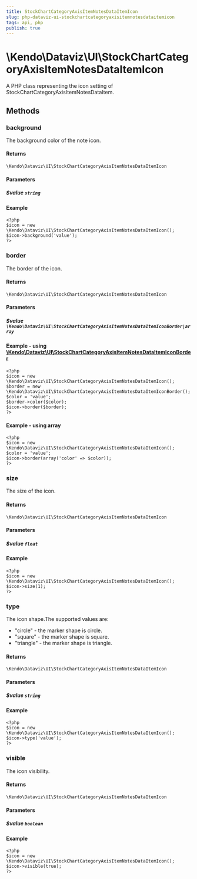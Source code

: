```yaml
---
title: StockChartCategoryAxisItemNotesDataItemIcon
slug: php-dataviz-ui-stockchartcategoryaxisitemnotesdataitemicon
tags: api, php
publish: true
---
```


# \Kendo\Dataviz\UI\StockChartCategoryAxisItemNotesDataItemIcon

A PHP class representing the icon setting of StockChartCategoryAxisItemNotesDataItem.


## Methods

### background
The background color of the note icon.

#### Returns
`\Kendo\Dataviz\UI\StockChartCategoryAxisItemNotesDataItemIcon`

#### Parameters

##### $value `string`



#### Example 
    <?php
    $icon = new \Kendo\Dataviz\UI\StockChartCategoryAxisItemNotesDataItemIcon();
    $icon->background('value');
    ?>

### border

The border of the icon.

#### Returns
`\Kendo\Dataviz\UI\StockChartCategoryAxisItemNotesDataItemIcon`

#### Parameters

##### $value `\Kendo\Dataviz\UI\StockChartCategoryAxisItemNotesDataItemIconBorder|array`


#### Example - using [\Kendo\Dataviz\UI\StockChartCategoryAxisItemNotesDataItemIconBorder](/api/wrappers/php/Kendo/Dataviz/UI/StockChartCategoryAxisItemNotesDataItemIconBorder)
    <?php
    $icon = new \Kendo\Dataviz\UI\StockChartCategoryAxisItemNotesDataItemIcon();
    $border = new \Kendo\Dataviz\UI\StockChartCategoryAxisItemNotesDataItemIconBorder();
    $color = 'value';
    $border->color($color);
    $icon->border($border);
    ?>

#### Example - using array

    <?php
    $icon = new \Kendo\Dataviz\UI\StockChartCategoryAxisItemNotesDataItemIcon();
    $color = 'value';
    $icon->border(array('color' => $color));
    ?>

### size
The size of the icon.

#### Returns
`\Kendo\Dataviz\UI\StockChartCategoryAxisItemNotesDataItemIcon`

#### Parameters

##### $value `float`



#### Example 
    <?php
    $icon = new \Kendo\Dataviz\UI\StockChartCategoryAxisItemNotesDataItemIcon();
    $icon->size(1);
    ?>

### type
The icon shape.The supported values are:
* "circle" - the marker shape is circle.
* "square" - the marker shape is square.
* "triangle" - the marker shape is triangle.

#### Returns
`\Kendo\Dataviz\UI\StockChartCategoryAxisItemNotesDataItemIcon`

#### Parameters

##### $value `string`



#### Example 
    <?php
    $icon = new \Kendo\Dataviz\UI\StockChartCategoryAxisItemNotesDataItemIcon();
    $icon->type('value');
    ?>

### visible
The icon visibility.

#### Returns
`\Kendo\Dataviz\UI\StockChartCategoryAxisItemNotesDataItemIcon`

#### Parameters

##### $value `boolean`



#### Example 
    <?php
    $icon = new \Kendo\Dataviz\UI\StockChartCategoryAxisItemNotesDataItemIcon();
    $icon->visible(true);
    ?>

